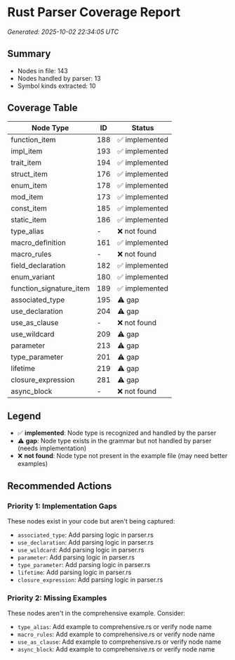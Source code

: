 # Rust Parser Coverage Report

*Generated: 2025-10-02 22:34:05 UTC*

## Summary
- Nodes in file: 143
- Nodes handled by parser: 13
- Symbol kinds extracted: 10

## Coverage Table

| Node Type | ID | Status |
|-----------|-----|--------|
| function_item | 188 | ✅ implemented |
| impl_item | 193 | ✅ implemented |
| trait_item | 194 | ✅ implemented |
| struct_item | 176 | ✅ implemented |
| enum_item | 178 | ✅ implemented |
| mod_item | 173 | ✅ implemented |
| const_item | 185 | ✅ implemented |
| static_item | 186 | ✅ implemented |
| type_alias | - | ❌ not found |
| macro_definition | 161 | ✅ implemented |
| macro_rules | - | ❌ not found |
| field_declaration | 182 | ✅ implemented |
| enum_variant | 180 | ✅ implemented |
| function_signature_item | 189 | ✅ implemented |
| associated_type | 195 | ⚠️ gap |
| use_declaration | 204 | ⚠️ gap |
| use_as_clause | - | ❌ not found |
| use_wildcard | 209 | ⚠️ gap |
| parameter | 213 | ⚠️ gap |
| type_parameter | 201 | ⚠️ gap |
| lifetime | 219 | ⚠️ gap |
| closure_expression | 281 | ⚠️ gap |
| async_block | - | ❌ not found |

## Legend

- ✅ **implemented**: Node type is recognized and handled by the parser
- ⚠️ **gap**: Node type exists in the grammar but not handled by parser (needs implementation)
- ❌ **not found**: Node type not present in the example file (may need better examples)

## Recommended Actions

### Priority 1: Implementation Gaps
These nodes exist in your code but aren't being captured:

- `associated_type`: Add parsing logic in parser.rs
- `use_declaration`: Add parsing logic in parser.rs
- `use_wildcard`: Add parsing logic in parser.rs
- `parameter`: Add parsing logic in parser.rs
- `type_parameter`: Add parsing logic in parser.rs
- `lifetime`: Add parsing logic in parser.rs
- `closure_expression`: Add parsing logic in parser.rs

### Priority 2: Missing Examples
These nodes aren't in the comprehensive example. Consider:

- `type_alias`: Add example to comprehensive.rs or verify node name
- `macro_rules`: Add example to comprehensive.rs or verify node name
- `use_as_clause`: Add example to comprehensive.rs or verify node name
- `async_block`: Add example to comprehensive.rs or verify node name

